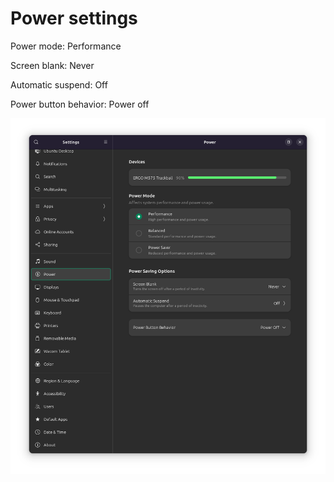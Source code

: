 # Power settings

Power mode: Performance

Screen blank: Never

Automatic suspend: Off

Power button behavior: Power off

![Power](image-11.png)